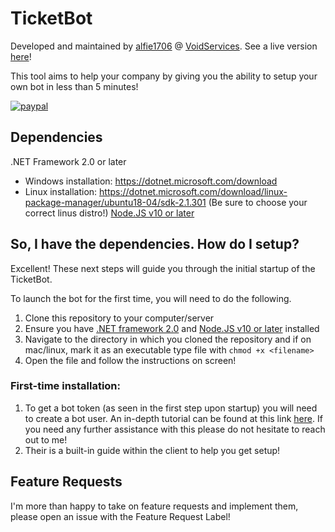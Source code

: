 
# TicketBot
Developed and maintained by [alfie1706](https://github.com/alfie1706) @ [VoidServices](https://github.com/VoidServices). See a live version [here](https://discordapp.com/oauth2/authorize?client_id=549348671989350427&scope=bot&permissions=8)!

This tool aims to help your company by giving you the ability to setup your own bot in less than 5 minutes!

[![paypal](https://www.paypalobjects.com/en_US/i/btn/btn_donateCC_LG.gif)](https://paypal.me/alfieturner1706)

## Dependencies
.NET Framework 2.0 or later

 - Windows installation: https://dotnet.microsoft.com/download
 - Linux installation: https://dotnet.microsoft.com/download/linux-package-manager/ubuntu18-04/sdk-2.1.301 (Be sure to choose your correct linus distro!)
 [Node.JS v10 or later](https://nodejs.org/)

## So, I have the dependencies. How do I setup?
Excellent! These next steps will guide you through the initial startup of the TicketBot.

To launch the bot for the first time, you will need to do the following.

 1. Clone this repository to your computer/server
 2. Ensure you have [.NET framework 2.0](https://dotnet.microsoft.com/) and [Node.JS v10 or later](https://nodejs.org/) installed
 3. Navigate to the directory in which you cloned the repository and if on mac/linux, mark it as an executable type file with ``chmod +x <filename>``
 4. Open the file and follow the instructions on screen!

### First-time installation:
 1. To get a bot token (as seen in the first step upon startup) you will need to create a bot user. An in-depth tutorial can be found at this link [here](https://discordpy.readthedocs.io/en/rewrite/discord.html). If you need any further assistance with this please do not hesitate to reach out to me!
 2. Their is a built-in guide within the client to help you get setup!


## Feature Requests
I'm more than happy to take on feature requests and implement them, please open an issue with the Feature Request Label!
